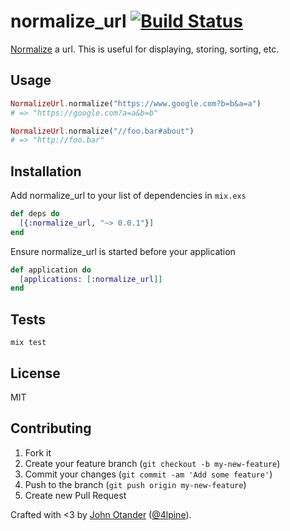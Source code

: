 # normalize_url [![Build Status](https://travis-ci.org/johnotander/normalize_url.svg?branch=master)](https://travis-ci.org/johnotander/normalize_url)

[Normalize](https://en.wikipedia.org/wiki/URL_normalization) a url. This is useful for displaying, storing, sorting, etc.

## Usage

```elixir
NormalizeUrl.normalize("https://www.google.com?b=b&a=a")
# => "https://google.com?a=a&b=b"

NormalizeUrl.normalize("//foo.bar#about")
# => "http://foo.bar"
```

## Installation

Add normalize_url to your list of dependencies in `mix.exs`

```elixir
def deps do
  [{:normalize_url, "~> 0.0.1"}]
end
```

Ensure normalize_url is started before your application

```elixir
def application do
  [applications: [:normalize_url]]
end
```

## Tests

```
mix test
```

## License

MIT

## Contributing

1. Fork it
2. Create your feature branch (`git checkout -b my-new-feature`)
3. Commit your changes (`git commit -am 'Add some feature'`)
4. Push to the branch (`git push origin my-new-feature`)
5. Create new Pull Request

Crafted with <3 by [John Otander](http://johnotander.com) ([@4lpine](https://twitter.com/4lpine)).
